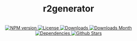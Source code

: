 <h1 align="center">r2generator</h1>

<div align="center">
  <strong></strong>
</div>

<br />

<div align="center">
  <!-- NPM version -->
  <a href="https://npmjs.org/package/generator-r2" target="_blank">
    <img src="https://img.shields.io/npm/v/generator-r2.svg" alt="NPM version" />
  </a>
  <!-- License -->
  <a href="https://npmjs.org/package/generator-r2" target="_blank">
    <img src="https://img.shields.io/npm/l/generator-r2.svg" alt="License" />
  </a>
  <!-- Downloads -->
  <a href="https://npmjs.org/package/generator-r2" target="_blank">
    <img src="https://img.shields.io/npm/dt/generator-r2.svg" alt="Downloads" />
  </a>
  <!-- Downloads Month -->
  <a href="https://npmjs.org/package/generator-r2" target="_blank">
    <img src="https://img.shields.io/npm/dm/generator-r2.svg" alt="Downloads Month" />
  </a>
  <!-- Dependencies -->
  <a href="https://david-dm.org/r2js/r2generator" target="_blank">
    <img src="https://img.shields.io/david/r2js/r2generator.svg" alt="Dependencies" />
  </a>
  <!-- Github Stars -->
  <a href="https://github.com/r2js/r2generator" target="_blank">
    <img src="https://img.shields.io/github/stars/r2js/r2generator.svg?label=%E2%98%85" alt="Github Stars" />
  </a>
</div>

<br />
